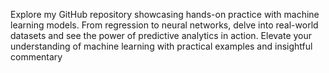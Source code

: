 Explore my GitHub repository showcasing hands-on practice with machine learning models. 
From regression to neural networks, delve into real-world datasets and see the power of predictive analytics in action.
Elevate your understanding of machine learning with practical examples and insightful commentary
